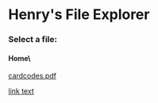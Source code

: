 # Henry's File Explorer
### Select a file:
#### Home\
<a href="cardcodes.pdf">cardcodes.pdf</a>

<a href="url">link text</a>
